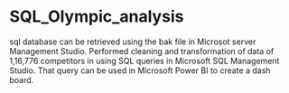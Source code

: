 # SQL_Olympic_analysis
sql database can be retrieved using the bak file in Microsot server Management Studio.
Performed cleaning and transformation of data of 1,16,776 competitors in using SQL queries in Microsoft SQL Management Studio.
That query can be used in Microsoft Power BI to create a dash board.
